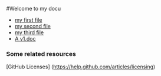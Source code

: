 

#Welcome to my docu

* [my first file](file1.md)
* [my second file](file2.md)
* [my third file](file3.md)
* [A v1.doc](v1/doc.md)

### Some related resources

[GitHub
Licenses] (https://help.github.com/articles/licensing)
